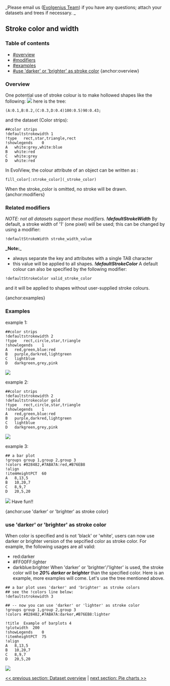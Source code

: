 _Please email us ([Evolgenius Team](mailto:evolgenius.team@gmail.com)) if you have any questions; attach your datasets and trees if necessary. _

## Stroke color and width

### Table of contents
* [#overview](#overview)
* [#modifiers](#modifiers)
* [#examples](#examples)
* [#use 'darker' or 'brighter' as stroke color](#use-'darker'-or-'brighter'-as-stroke-color)
{anchor:overview}
### Overview
One potential use of stroke colour is to make hollowed shapes like the following:
![](DatasetStroke_stroke_color_and_width1.png)
here is the tree:
```
(A:0.1,B:0.2,(C:0.3,D:0.4)100:0.5)90:0.43;
```
and the dataset (Color strips):
```
##color strips
!defaultstrokewidth	1
!type	rect,star,triangle,rect
!showlegends	0
A	white:grey,white:blue
B	white:red
C	white:grey
D	white:red
```
In EvolView, the colour attribute of an object can be written as :
```
fill_color[:stroke_color](_stroke_color)
```
When the stroke_color is omitted, no stroke will be drawn.
{anchor:modifiers}
### Related modifiers
_NOTE: not all datasets support these modifiers._
_**!defaultStrokeWidth**_
By default, a stroke width of '1' (one pixel) will be used; this can be changed by using a modifier:
```
!defaultStrokeWidth	stroke_width_value
```
**_Note:**_
* always separate the key and attributes with a single TAB character
* this value will be applied to all shapes.
_**!defaultStrokeColor**_
A default colour can also be specified by the following modifier:
```
!defaultStrokeColor	valid_stroke_color
   ```             
and it will be applied to shapes without user-supplied stroke colours.

{anchor:examples}
### Examples
example 1:
```
##color strips
!defaultstrokewidth	2
!type	rect,circle,star,triangle
!showlegends	1
A	red,green,blue:red
B	purple,darkred,lightgreen
C	lightblue
D	darkgreen,grey,pink
```
![](DatasetStroke_stroke_color_more_examples_1.png)

example 2:
```
##color strips
!defaultstrokewidth	2
!defaultstrokecolor	gold
!type	rect,circle,star,triangle
!showlegends	1
A	red,green,blue:red
B	purple,darkred,lightgreen
C	lightblue
D	darkgreen,grey,pink
```
![](DatasetStroke_stroke_color_more_examples_2.png)

example 3:
```
## a bar plot
!groups	group 1,group 2,group 3
!colors	#028482,#7ABA7A:red,#B76EB8
!align
!itemHeightPCT	60
A	8,13,5
B	10,20,7
C	8,9,7
D	20,5,20
```
![](DatasetStroke_stroke_color_more_examples_3.png)
Have fun!!

{anchor:use 'darker' or 'brighter' as stroke color}
### use 'darker' or 'brighter' as stroke color
When color is specified and is not 'black' or 'white', users can now use darker or brighter version of the sepcified color as stroke color.
For example, the following usages are all valid:
* red:darker
* #FF00FF:lighter
* darkblue:brighter
When 'darker' or 'brighter'/'lighter' is used, the stroke color will be _**20% darker or brighter**_ than the specified color.
Here is an example, more examples will come.
Let's use the tree mentioned above.
```
## a bar plot uses 'darker' and 'brighter' as stroke colors
## see the !colors line below:
!defaultstrokewidth	3

## -- now you can use 'darker' or 'lighter' as stroke color
!groups	group 1,group 2,group 3
!colors	#028482,#7ABA7A:darker,#B76EB8:lighter

!title	Example of barplots 4
!plotwidth	200
!showLegends	0
!itemheightPCT	75
!align
A	8,13,5
B	10,20,7
C	8,9,7
D	20,5,20
```
![](DatasetStroke_barplot_use_darker_lighter_as_strokecolor_without_annotation.png)

[<< previous section: Dataset overview](DatasetOverview)      |       [next section: Pie charts >>](DatasetPieCharts)
